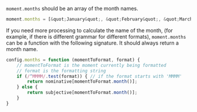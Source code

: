  `moment.months` should be an array of the month names.


```javascript
moment.months = [&quot;January&quot;, &quot;February&quot;, &quot;March&quot;, &quot;April&quot;, &quot;May&quot;, &quot;June&quot;, &quot;July&quot;, &quot;August&quot;, &quot;September&quot;, &quot;October&quot;, &quot;November&quot;, &quot;December&quot;];
```


If you need more processing to calculate the name of the month, (for example, if there is different grammar for different formats), `moment.months` can be a function with the following signature. It should always return a month name.


```javascript
config.months = function (momentToFormat, format) {
    // momentToFormat is the moment currently being formatted
    // format is the formatting string
    if (/^MMMM/.test(format)) { // if the format starts with 'MMMM'
        return nominative[momentToFormat.month()];
    } else {
        return subjective[momentToFormat.month()];
    }
}
```
